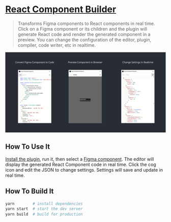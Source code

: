 # [React Component Builder](https://www.figma.com/community/plugin/821138713091291738)

> Transforms Figma components to React components in real time. Click on a Figma component or its children and the plugin will generate React code and render the generated component in a preview. You can change the configuration of the editor, plugin, compiler, code writer, etc in realtime.

[![Preview of plugin](./banner.png)](https://www.figma.com/community/plugin/821138713091291738/React-Component-Inspector)

## How To Use It

[Install the plugin](https://www.figma.com/community/plugin/821138713091291738), run it, then select a [Figma component](https://help.figma.com/hc/en-us/articles/360038662654-Guide-to-Components-in-Figma). The editor will display the generated React Component code in real time. Click the cog icon and edit the JSON to change settings. Settings will save and update in real time.

## How To Build It
```sh
yarn        # install dependencies
yarn start  # start the dev server
yarn build  # build for production
```

